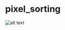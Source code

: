 # pixel_sorting

![alt text](https://travis-ci.org/henne90gen/pixel_sorting.svg?branch=master "Travis CI Build")

